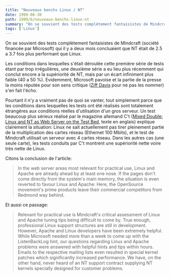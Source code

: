 ```yaml
---
title: "Nouveaux benchs Linux / NT"
date: 1999-06-30
path: 1999/6/nouveaux-benchs-linux-nt
summary: "On se souvient des tests complètement fantaisistes de Mindcraft (société financée par Microsoft) qui il y a deux mois concluaient que NT était de 2.5 a 3.7 fois plus performant que Linux."
tags: ['Linux']
---
```


<P>
On se souvient des tests complètement fantaisistes de Mindcraft (société
financée par Microsoft) qui il y a deux mois concluaient que
NT était de 2.5 a 3.7 fois plus performant que Linux.
</P>

<P>
Les conditions dans lesquelles s'était déroulée cette première série
de tests étant par trop irrégulières, une deuxième série a eu lieu
plus récemment qui conclut encore a la supériorité de NT, mais par un
écart infiniment plus faible (40 a 50 %). Evidemment, Microsoft pavoise
et la partie de la presse la moins réputée pour son sens critique (<A HREF="http://www.zdnet.fr/cgi-bin/a_actu.pl?File_ini=a_actu.zd&amp;ID=9889">Ziff
Davis</A> pour ne pas les nommer) s'en fait l'écho.
</P>

<P>
Pourtant il n'y a vraiment pas de quoi se vanter, tout simplement
parce que les conditions dans lesquelles les tests ont été réalisés
sont totalement étrangères aux conditions réelles d'utilisation d'un
gros serveur.  Un test beaucoup plus sérieux réalisé par le magazine
allemand C't (<A HREF="http://www.heise.de/ct/english//99/13/186-1/">Mixed
Double: Linux and NT as Web Server on the Test Bed</A>, texte en anglais)
explique clairement la situation: Linux ne sait actuellement pas tirer
pleinement partie de la multiplication des cartes réseau (Ethernet
100 Mbits), et le test de Mindcraft utilisait un serveur avec 4 cartes
réseau. Dans les autres cas (une seule carte), les tests conduits par
C't montrent une supériorité nette voire très nette de Linux.
</P>

<P>
Citons la conclusion de l'article:
</P>

<BLOCKQUOTE>
In the web server areas most relevant for practical use, Linux and Apache
are already ahead by at least one nose. If the pages don't come directly
from the system's main memory, the situation is even reverted to favour
Linux and Apache: Here, the OpenSource movement's prime products leave
their commercial competitors from Redmond way behind.
</BLOCKQUOTE>
<P>
Et aussi ce passage:
</P>

<BLOCKQUOTE>
Relevant for practical use is Mindcraft's critical assessment of Linux and
Apache tuning tips being difficult to come by. True enough, professional
Linux support structures are still in development. However, Apache and
Linux developers have been extremely helpful. While Microsoft needed
more than a week to come up with the ListenBackLog hint, our questions
regarding Linux and Apache problems were answered with helpful hints and
tips within hours.  Emails to the respective mailing lists even resulted
in special kernel patches which significantly increased performance. We
have, on the other hand, never heard of an NT support contract supplying
NT kernels specially designed for customer problems.
</BLOCKQUOTE>


